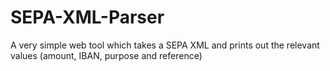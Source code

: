 # SEPA-XML-Parser
A very simple web tool which takes a SEPA XML and prints out the relevant values (amount, IBAN, purpose and reference)
